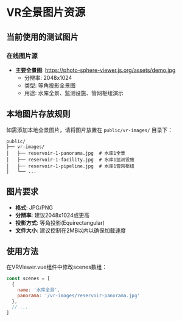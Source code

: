 # VR全景图片资源

## 当前使用的测试图片

### 在线图片源
- **主要全景图**: https://photo-sphere-viewer.js.org/assets/demo.jpg
  - 分辨率: 2048x1024
  - 类型: 等角投影全景图
  - 用途: 水库全景、监测设施、管网枢纽演示

## 本地图片存放规则

如需添加本地全景图片，请将图片放置在 `public/vr-images/` 目录下：

```
public/
├── vr-images/
│   ├── reservoir-1-panorama.jpg  # 水库1全景
│   ├── reservoir-1-facility.jpg  # 水库1监测设施
│   ├── reservoir-1-pipeline.jpg  # 水库1管网枢纽
│   └── ...
```

## 图片要求

- **格式**: JPG/PNG
- **分辨率**: 建议2048x1024或更高
- **投影方式**: 等角投影(Equirectangular)
- **文件大小**: 建议控制在2MB以内以确保加载速度

## 使用方法

在VRViewer.vue组件中修改scenes数组：

```javascript
const scenes = [
  {
    name: '水库全景',
    panorama: '/vr-images/reservoir-panorama.jpg'
  },
  // ...
]
``` 